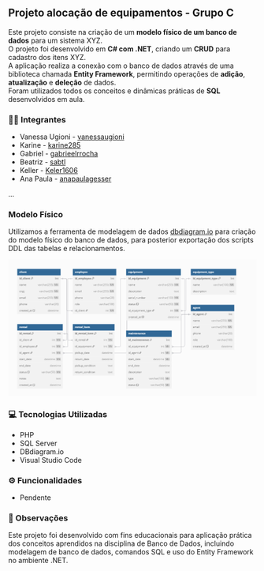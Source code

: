 ## Projeto alocação de equipamentos - Grupo C

Este projeto consiste na criação de um **modelo físico de um banco de dados** para um sistema XYZ.  
O projeto foi desenvolvido em **C# com .NET**, criando um **CRUD** para cadastro dos itens XYZ.  
A aplicação realiza a conexão com o banco de dados através de uma biblioteca chamada **Entity Framework**, permitindo operações de **adição**, **atualização** e **deleção** de dados.  
Foram utilizados todos os conceitos e dinâmicas práticas de **SQL** desenvolvidos em aula.


### 👨‍💻 Integrantes

- Vanessa Ugioni - [vanessaugioni](https://github.com/vanessaugioni)  
- Karine - [karine285](https://github.com/karine285)  
- Gabriel - [gabrieelrrocha](https://github.com/gabrieelrrocha)  
- Beatriz - [sabtl](https://github.com/sabtl)  
- Keller - [Keler1606](https://github.com/Keler1606)  
- Ana Paula - [anapaulagesser](https://github.com/anapaulagesser)  

...

### Modelo Físico

Utilizamos a ferramenta de modelagem de dados [dbdiagram.io](https://dbdiagram.io/d/683e357061dc3bf08d3ad679) para criação do modelo físico do banco de dados, para posterior exportação dos scripts DDL das tabelas e relacionamentos.

![alt text](image.png)

###  💻 Tecnologias Utilizadas

- PHP
- SQL Server
- DBdiagram.io
- Visual Studio Code

### ⚙️ Funcionalidades

- Pendente



### 📝 Observações

Este projeto foi desenvolvido com fins educacionais para aplicação prática dos conceitos aprendidos na disciplina de Banco de Dados, incluindo modelagem de banco de dados, comandos SQL e uso do Entity Framework no ambiente .NET.


